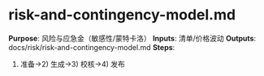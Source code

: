 # risk-and-contingency-model.md

**Purpose**: 风险与应急金（敏感性/蒙特卡洛）
**Inputs**: 清单/价格波动
**Outputs**: docs/risk/risk-and-contingency-model.md
**Steps**:

1. 准备→2) 生成→3) 校核→4) 发布
